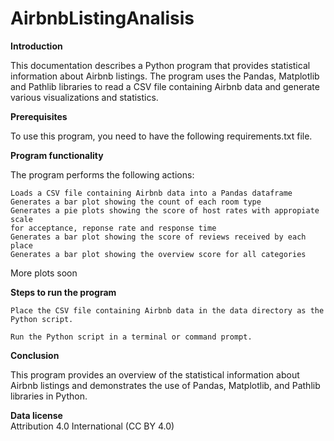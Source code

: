 # AirbnbListingAnalisis

**Introduction**

This documentation describes a Python program that provides statistical information about Airbnb listings. The program uses the Pandas, Matplotlib and Pathlib libraries to read a CSV file containing Airbnb data and generate various visualizations and statistics.

**Prerequisites**

To use this program, you need to have the following requirements.txt file.

**Program functionality**

The program performs the following actions:

    Loads a CSV file containing Airbnb data into a Pandas dataframe
    Generates a bar plot showing the count of each room type
    Generates a pie plots showing the score of host rates with appropiate scale
    for acceptance, reponse rate and response time
    Generates a bar plot showing the score of reviews received by each place
    Generates a bar plot showing the overview score for all categories
    
More plots soon 

**Steps to run the program**

    Place the CSV file containing Airbnb data in the data directory as the Python script.

    Run the Python script in a terminal or command prompt.

**Conclusion**

This program provides an overview of the statistical information about Airbnb listings and demonstrates the use of Pandas, Matplotlib, and Pathlib libraries in Python.

**Data license**  
Attribution 4.0 International (CC BY 4.0)
